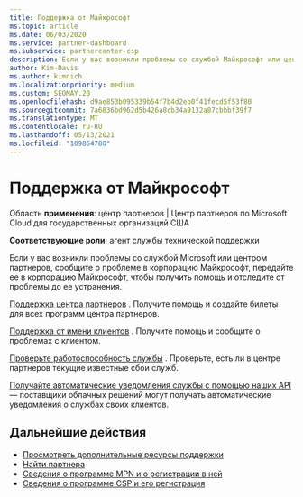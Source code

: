 ```yaml
---
title: Поддержка от Майкрософт
ms.topic: article
ms.date: 06/03/2020
ms.service: partner-dashboard
ms.subservice: partnercenter-csp
description: Если у вас возникли проблемы со службой Майкрософт или центром партнеров, вы можете получить помощь в корпорации Майкрософт и решить проблему, пока она не будет решена.
author: Kim-Davis
ms.author: kimnich
ms.localizationpriority: medium
ms.custom: SEOMAY.20
ms.openlocfilehash: d9ae853b095339b54f7b4d2eb0f41fecd5f53f80
ms.sourcegitcommit: 7a6836bd962d5b426a8cb34a9132a87cbbbf39f7
ms.translationtype: MT
ms.contentlocale: ru-RU
ms.lasthandoff: 05/13/2021
ms.locfileid: "109854780"
---
```

# <a name="support-from-microsoft"></a>Поддержка от Майкрософт

Область **применения**: центр партнеров | Центр партнеров по Microsoft Cloud для государственных организаций США

**Соответствующие роли**: агент службы технической поддержки

Если у вас возникли проблемы со службой Microsoft или центром партнеров, сообщите о проблеме в корпорацию Майкрософт, передайте ее в корпорацию Майкрософт, чтобы получить помощь и отследите от проблемы до ее устранения.

[Поддержка центра партнеров](report-problems-with-partner-center.md) . Получите помощь и создайте билеты для всех программ центра партнеров.

[Поддержка от имени клиентов](report-problems-on-behalf-of-a-customer.md) . Получите помощь и сообщите о проблемах с клиентом.

[Проверьте работоспособность службы](check-service-health.md) . Проверьте, есть ли в центре партнеров текущие известные сбои служб.

[Получайте автоматические уведомления службы с помощью наших API](get-automated-service-notifications-with-our-apis.md) — поставщики облачных решений могут получать автоматические уведомления о службах своих клиентов.

## <a name="next-steps"></a>Дальнейшие действия

- [Просмотреть дополнительные ресурсы поддержки](https://partner.microsoft.com/support/?stage=1)
- [Найти партнера](find-a-partner.md)
- [Сведения о программе MPN и о регистрации в ней](https://partner.microsoft.com/membership)
- [Сведения о программе CSP и его регистрация](https://partner.microsoft.com/membership/cloud-solution-provider)
